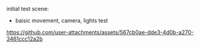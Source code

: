 initial test scene:
- baisic movement, camera, lights test
  
https://github.com/user-attachments/assets/567cb0ae-dde3-4d0b-a270-3461ccc12a2b

